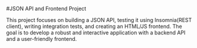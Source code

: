 #JSON API and Frontend Project

This project focuses on building a JSON API, testing it using Insomnia(REST client), writing integration tests, and creating an HTML/JS frontend. The goal is to develop a robust and interactive application with a backend API and a user-friendly frontend.
